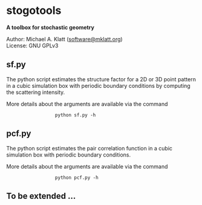 # stogotools
**A toolbox for stochastic geometry**

Author: Michael A. Klatt (<software@mklatt.org>)  
License: GNU GPLv3  

## sf.py
The python script estimates the structure factor for a 2D or 3D point pattern in a cubic simulation box with periodic boundary conditions by computing the scattering intensity.

More details about the arguments are available via the command  

                      python sf.py -h

## pcf.py
The python script estimates the pair correlation function in a cubic simulation box with periodic boundary conditions.

More details about the arguments are available via the command  

                      python pcf.py -h

## To be extended ...
